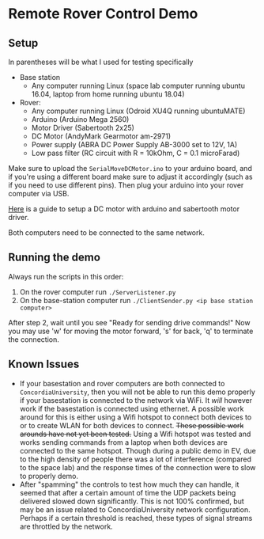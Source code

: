 # Remote Rover Control Demo

## Setup
In parentheses will be what I used for testing specifically

- Base station 
  - Any computer running Linux (space lab computer running ubuntu 16.04, laptop from home running ubuntu 18.04)
- Rover: 
  - Any computer running Linux (Odroid XU4Q running ubuntuMATE)
  - Arduino (Arduino Mega 2560)
  - Motor Driver (Sabertooth 2x25)
  - DC Motor (AndyMark Gearmotor am-2971)
  - Power supply (ABRA DC Power Supply AB-3000 set to 12V, 1A)
  - Low pass filter (RC circuit with R = 10kOhm, C = 0.1 microFarad)

Make sure to upload the `SerialMoveDCMotor.ino` to your arduino board, and if you're using a different board make sure to adjust it accordingly (such as if you need to use different pins).
Then plug your arduino into your rover computer via USB.

[Here](https://drive.google.com/open?id=1hE31jaaIMZ-enYLBaENh1Ro08JTc9NsJTF_GJ_DKvyk) is a guide to setup a DC motor with arduino and sabertooth motor driver.

Both computers need to be connected to the same network.

## Running the demo
Always run the scripts in this order:
1. On the rover computer run `./ServerListener.py`
2. On the base-station computer run `./ClientSender.py <ip base station computer>`

After step 2, wait until you see "Ready for sending drive commands!"
Now you may use 'w' for moving the motor forward, 's' for back, 'q' to terminate the connection.

## Known Issues
- If your basestation and rover computers are both connected to `ConcordiaUniversity`, then you will not be able to run this
demo properly if your basestation is connected to the network via WiFi. It *will* however work if the basestation is connected using ethernet.
A possible work around for this is either using a Wifi hotspot to connect both devices to or to create WLAN for both devices to connect.
~~These possible work arounds have not yet been tested.~~ Using a Wifi hotspot was tested and works sending commands from a laptop when both devices are
connected to the same hotspot. Though during a public demo in EV, due to the high density of people there was a lot of interference (compared to the space lab)
and the response times of the connection were to slow to properly demo.
- After "spamming" the controls to test how much they can handle, it seemed that after a certain amount of time the UDP packets being delivered
slowed down significantly. This is not 100% confirmed, but may be an issue related to ConcordiaUniversity network configuration. Perhaps if a certain threshold is reached,
these types of signal streams are throttled by the network.
